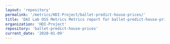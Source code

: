 ```yaml
---
layout: 'repository'
permalink: '/metrics/HDI-Project/ballet-predict-house-prices/'
title: 'DAI Lab OSS Metrics Metrics report for ballet-predict-house-prices'
organization: 'HDI-Project'
repository: 'ballet-predict-house-prices'
current_date: '2020-01-09'
---
```

